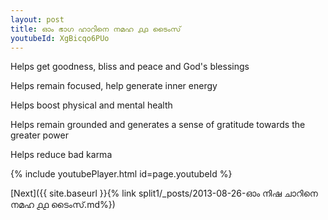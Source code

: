 ```yaml
---
layout: post
title: ഓം ഭാഗ ഹാറിനെ നമഹ ൧൧ ടൈംസ്
youtubeId: XgBicqo6PUo
---
```

 
 
Helps get goodness, bliss and peace and God's blessings
 
Helps remain focused, help generate inner energy 
 
Helps boost physical and mental health 
 
Helps remain grounded and generates a sense of gratitude towards the greater power 
 
Helps reduce bad karma
 
 
 
 


{% include youtubePlayer.html id=page.youtubeId %}
 
[Next]({{ site.baseurl }}{% link  split1/_posts/2013-08-26-ഓം നിഷ ചാറിനെ നമഹ ൧൧ ടൈംസ്.md%})
 
